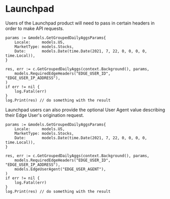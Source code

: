 # Launchpad

Users of the Launchpad product will need to pass in certain headers in order to make API requests.

```golang
params := &models.GetGroupedDailyAggsParams{
    Locale:     models.US,
    MarketType: models.Stocks,
    Date:       models.Date(time.Date(2021, 7, 22, 0, 0, 0, 0, time.Local)),
}

res, err := c.GetGroupedDailyAggs(context.Background(), params,
    models.RequiredEdgeHeaders("EDGE_USER_ID", "EDGE_USER_IP_ADDRESS"),
)
if err != nil {
    log.Fatal(err)
}
log.Print(res) // do something with the result
```

Launchpad users can also provide the optional User Agent value describing their Edge User's origination request.

```golang
params := &models.GetGroupedDailyAggsParams{
    Locale:     models.US,
    MarketType: models.Stocks,
    Date:       models.Date(time.Date(2021, 7, 22, 0, 0, 0, 0, time.Local)),
}

res, err := c.GetGroupedDailyAggs(context.Background(), params,
    models.RequiredEdgeHeaders("EDGE_USER_ID", "EDGE_USER_IP_ADDRESS"),
    models.EdgeUserAgent("EDGE_USER_AGENT"),
)
if err != nil {
    log.Fatal(err)
}
log.Print(res) // do something with the result
```